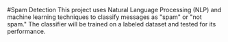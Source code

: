 #Spam Detection
This project uses Natural Language Processing (NLP) and machine learning techniques to classify messages as "spam" or "not spam." 
The classifier will be trained on a labeled dataset and tested for its performance.
